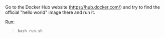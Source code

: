 Go to the Docker Hub website (https://hub.docker.com/) and try to find the official "hello world" image there and run it.

Run:
>`bash run.sh`